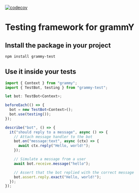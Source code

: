 [![codecov](https://codecov.io/gh/lexuzieel/grammy-test/graph/badge.svg?token=rpkZN6YB7k)](https://codecov.io/gh/lexuzieel/grammy-test)

# Testing framework for grammY

## Install the package in your project

```bash
npm install grammy-test
```

## Use it inside your tests

```ts
import { Context } from "grammy";
import { TestBot, testing } from "grammy-test";

let bot: TestBot<Context>;

beforeEach(() => {
  bot = new TestBot<Context>();
  bot.use(testing());
});

describe("bot", () => {
  it("should reply to a message", async () => {
    // Attach message handler to the bot
    bot.on("message:text", async (ctx) => {
      await ctx.reply("Hello, world!");
    });

    // Simulate a message from a user
    await bot.receive.message("hello");

    // Assert that the bot replied with the correct message
    bot.assert.reply.exact("Hello, world!");
  });
});
```
